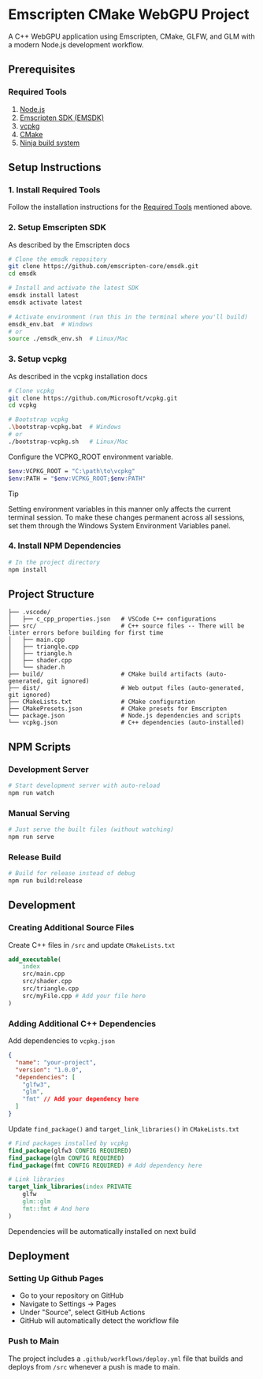 # Emscripten CMake WebGPU Project

A C++ WebGPU application using Emscripten, CMake, GLFW, and GLM with a modern Node.js development workflow.

## Prerequisites

### Required Tools
1. [Node.js](https://nodejs.org/en/download)
2. [Emscripten SDK (EMSDK)](https://emscripten.org/docs/getting_started/downloads.html)
3. [vcpkg](https://learn.microsoft.com/en-us/vcpkg/get_started/get-started)
4. [CMake](https://cmake.org/download/)
5. [Ninja build system](https://github.com/ninja-build/ninja)

## Setup Instructions

### 1. Install Required Tools
Follow the installation instructions for the [Required Tools](#required-tools) mentioned above.

### 2. Setup Emscripten SDK
As described by the Emscripten docs
```bash
# Clone the emsdk repository
git clone https://github.com/emscripten-core/emsdk.git
cd emsdk

# Install and activate the latest SDK
emsdk install latest
emsdk activate latest

# Activate environment (run this in the terminal where you'll build)
emsdk_env.bat  # Windows
# or
source ./emsdk_env.sh  # Linux/Mac
```

### 3. Setup vcpkg
As described in the vcpkg installation docs
```bash
# Clone vcpkg
git clone https://github.com/Microsoft/vcpkg.git
cd vcpkg

# Bootstrap vcpkg
.\bootstrap-vcpkg.bat  # Windows
# or
./bootstrap-vcpkg.sh   # Linux/Mac
```

Configure the VCPKG_ROOT environment variable.

```bash
$env:VCPKG_ROOT = "C:\path\to\vcpkg"
$env:PATH = "$env:VCPKG_ROOT;$env:PATH"
```

> [!TIP]
> Setting environment variables in this manner only affects the current terminal session. To make these changes permanent across all sessions, set them through the Windows System Environment Variables panel.

### 4. Install NPM Dependencies
```bash
# In the project directory
npm install
```

## Project Structure

```
├── .vscode/
│   ├── c_cpp_properties.json   # VSCode C++ configurations
├── src/                        # C++ source files -- There will be linter errors before building for first time
│   ├── main.cpp           
│   ├── triangle.cpp       
│   ├── triangle.h
│   ├── shader.cpp         
│   └── shader.h
├── build/                      # CMake build artifacts (auto-generated, git ignored)
├── dist/                       # Web output files (auto-generated, git ignored)
├── CMakeLists.txt              # CMake configuration
├── CMakePresets.json           # CMake presets for Emscripten
└── package.json                # Node.js dependencies and scripts
└── vcpkg.json                  # C++ dependencies (auto-installed)
```

## NPM Scripts

### Development Server
```bash
# Start development server with auto-reload
npm run watch
```

### Manual Serving
```bash
# Just serve the built files (without watching)
npm run serve
```

### Release Build
```bash
# Build for release instead of debug
npm run build:release
```

## Development

### Creating Additional Source Files
Create C++ files in `/src` and update `CMakeLists.txt`
```cmake
add_executable(
    index
    src/main.cpp
    src/shader.cpp
    src/triangle.cpp
    src/myFile.cpp # Add your file here
)
```

### Adding Additional C++ Dependencies
Add dependencies to `vcpkg.json`
```json
{
  "name": "your-project",
  "version": "1.0.0",
  "dependencies": [
    "glfw3",
    "glm",
    "fmt" // Add your dependency here
  ]
}
```

Update `find_package()` and `target_link_libraries()` in `CMakeLists.txt`
```cmake
# Find packages installed by vcpkg
find_package(glfw3 CONFIG REQUIRED)
find_package(glm CONFIG REQUIRED)
find_package(fmt CONFIG REQUIRED) # Add dependency here

# Link libraries
target_link_libraries(index PRIVATE 
    glfw 
    glm::glm
    fmt::fmt # And here
)
```

Dependencies will be automatically installed on next build

## Deployment 

### Setting Up Github Pages
- Go to your repository on GitHub
- Navigate to Settings → Pages
- Under "Source", select GitHub Actions
- GitHub will automatically detect the workflow file

### Push to Main
The project includes a `.github/workflows/deploy.yml` file that builds and deploys from `/src` whenever a push is made to main.